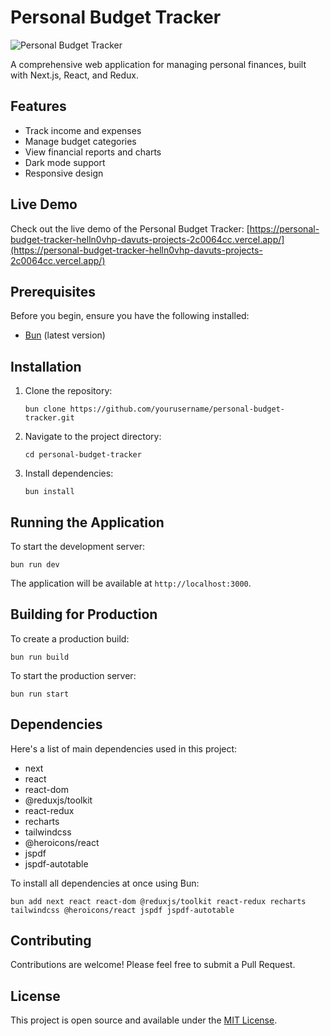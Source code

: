 # Personal Budget Tracker

![Personal Budget Tracker](https://placeholder.com/wp-content/uploads/2018/10/placeholder.com-logo1.png)

A comprehensive web application for managing personal finances, built with Next.js, React, and Redux.

## Features

- Track income and expenses
- Manage budget categories
- View financial reports and charts
- Dark mode support
- Responsive design

## Live Demo

Check out the live demo of the Personal Budget Tracker:
[https://personal-budget-tracker-helln0vhp-davuts-projects-2c0064cc.vercel.app/](https://personal-budget-tracker-helln0vhp-davuts-projects-2c0064cc.vercel.app/)

## Prerequisites

Before you begin, ensure you have the following installed:
- [Bun](https://bun.sh/) (latest version)

## Installation

1. Clone the repository:
   ```
   bun clone https://github.com/yourusername/personal-budget-tracker.git
   ```

2. Navigate to the project directory:
   ```
   cd personal-budget-tracker
   ```

3. Install dependencies:
   ```
   bun install
   ```

## Running the Application

To start the development server:

```
bun run dev
```

The application will be available at `http://localhost:3000`.

## Building for Production

To create a production build:

```
bun run build
```

To start the production server:

```
bun run start
```

## Dependencies

Here's a list of main dependencies used in this project:

- next
- react
- react-dom
- @reduxjs/toolkit
- react-redux
- recharts
- tailwindcss
- @heroicons/react
- jspdf
- jspdf-autotable

To install all dependencies at once using Bun:

```
bun add next react react-dom @reduxjs/toolkit react-redux recharts tailwindcss @heroicons/react jspdf jspdf-autotable
```

## Contributing

Contributions are welcome! Please feel free to submit a Pull Request.

## License

This project is open source and available under the [MIT License](LICENSE).
